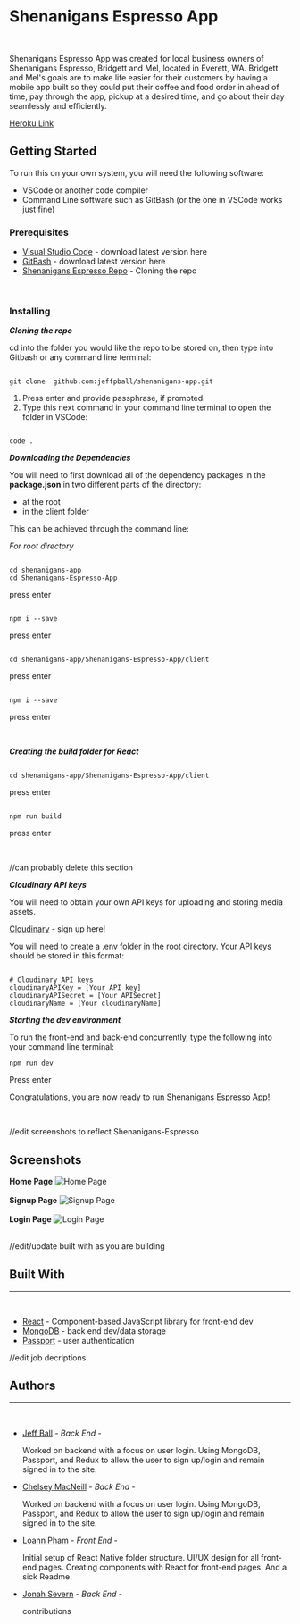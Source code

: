 # **Shenanigans Espresso App**

<br>
<p>Shenanigans Espresso App was created for local business owners of Shenanigans Espresso, Bridgett and Mel, located in Everett, WA. Bridgett and Mel's goals are to make life easier for their customers by having a mobile app built so they could put their coffee and food order in ahead of time, pay through the app, pickup at a desired time, and go about their day seamlessly and efficiently.</p>

[Heroku Link](https://shenanigans-espresso-app.herokuapp.com/ "Shenanigans-Espresso-App - Heroku")

## Getting Started

<p>To run this on your own system, you will need the following software:</p>

- VSCode or another code compiler
- Command Line software such as GitBash (or the one in VSCode works just fine)

### Prerequisites

- [Visual Studio Code](https://code.visualstudio.com/download "VSCode") - download latest version here
- [GitBash](https://git-scm.com/downloads "GitBash") - download latest version here
- [Shenanigans Espresso Repo]( github.com:jeffpball/shenanigans-app.git "Shenanigans Espresso") - Cloning the repo

<br>

### Installing

**_Cloning the repo_**

<p>cd into the folder you would like the repo to be stored on, then type into Gitbash or any command line terminal: </p>

```

git clone  github.com:jeffpball/shenanigans-app.git

```

1. Press enter and provide passphrase, if prompted.
1. Type this next command in your command line terminal to open the folder in VSCode:

```

code .

```

**_Downloading the Dependencies_**

<p>You will need to first download all of the dependency packages in the <strong>package.json</strong> in two different parts of the directory:</p>

- at the root
- in the client folder

<p>This can be achieved through the command line:</p>

_For root directory_

```

cd shenanigans-app 
cd Shenanigans-Espresso-App

```

<p> press enter</p>

```

npm i --save

```

<p> press enter</p>

```

cd shenanigans-app/Shenanigans-Espresso-App/client

```

<p> press enter</p>

```

npm i --save

```

<p> press enter</p>
<br>

**_Creating the build folder for React_**

```

cd shenanigans-app/Shenanigans-Espresso-App/client

```

<p> press enter</p>

```

npm run build

```

<p> press enter</p>
<br>

//can probably delete this section

**_Cloudinary API keys_**

<p> You will need to obtain your own API keys for uploading and storing media assets.</p>

[Cloudinary](https://cloudinary.com/users/register/free "Cloudinary API") - sign up here!

 <p>You will need to create a .env folder in the root directory. Your API keys should be stored in this format:</p>

```

# Cloudinary API keys
cloudinaryAPIKey = [Your API key]
cloudinaryAPISecret = [Your APISecret]
cloudinaryName = [Your cloudinaryName]

```

**_Starting the dev environment_**

<p>To run the front-end and back-end concurrently, type the following into your command line terminal: </p>

```
npm run dev
```

<p>Press enter</p>
<p>Congratulations, you are now ready to run Shenanigans Espresso App!</p>
<br>

//edit screenshots to reflect Shenanigans-Espresso
## Screenshots

**Home Page**
![Home Page](client/public/images/home_page_final.png)
<br>
<br>
**Signup Page**
![Signup Page](client/public/images/signup_page_final.png)
<br>
<br>
**Login Page**
![Login Page](client/public/images/login_page_final.png)
<br>
<br>

//edit/update built with as you are building
## Built With

<hr><br>

- [React](https://reactjs.org/ "React") - Component-based JavaScript library for front-end dev
- [MongoDB](https://www.mongodb.com/ "MongoDB") - back end dev/data storage
- [Passport](https://www.npmjs.com/package/passport "Google") - user authentication
  <br>

//edit job decriptions
## Authors

<hr><br>

- [Jeff Ball](https://github.com/jeffpball) - _Back End_ - <p>Worked on backend with a focus on user login. Using MongoDB, Passport, and Redux to allow the user to sign up/login and remain signed in to the site.</p>

- [Chelsey MacNeill](https://github.com/chelseymacneill) - _Back End_ - <p>Worked on backend with a focus on user login. Using MongoDB, Passport, and Redux to allow the user to sign up/login and remain signed in to the site.</p>

- [Loann Pham](https://github.com/loannpham87) - _Front End_ - <p>Initial setup of React Native folder structure. UI/UX design for all front-end pages. Creating components with React for front-end pages. And a sick Readme.</p>

- [Jonah Severn](https://github.com/jsevern94) - _Back End_ - <p>contributions</p>


